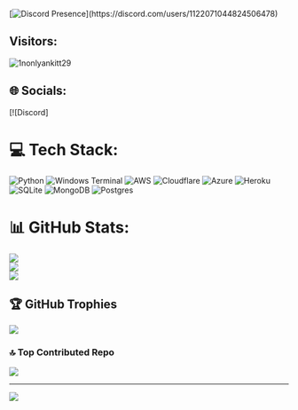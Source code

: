 
[![Discord Presence](https://lanyard-profile-readme.vercel.app/api/1122071044824506478?theme=light&bg=809ecf&animated=false&hideDiscrim=true&borderRadius=30px&idleMessage=Probably%20doing%20something%20else...)](https://discord.com/users/1122071044824506478)

## Visitors:
![1nonlyankitt29](https://profile-counter.glitch.me/1nonlyankitt29/count.svg)

## 🌐 Socials:
[![Discord]

# 💻 Tech Stack:
![Python](https://img.shields.io/badge/python-3670A0?style=plastic&logo=python&logoColor=ffdd54) ![Windows Terminal](https://img.shields.io/badge/Windows%20Terminal-%234D4D4D.svg?style=plastic&logo=windows-terminal&logoColor=white) ![AWS](https://img.shields.io/badge/AWS-%23FF9900.svg?style=plastic&logo=amazon-aws&logoColor=white) ![Cloudflare](https://img.shields.io/badge/Cloudflare-F38020?style=plastic&logo=Cloudflare&logoColor=white) ![Azure](https://img.shields.io/badge/azure-%230072C6.svg?style=plastic&logo=microsoftazure&logoColor=white) ![Heroku](https://img.shields.io/badge/heroku-%23430098.svg?style=plastic&logo=heroku&logoColor=white) ![SQLite](https://img.shields.io/badge/sqlite-%2307405e.svg?style=plastic&logo=sqlite&logoColor=white) ![MongoDB](https://img.shields.io/badge/MongoDB-%234ea94b.svg?style=plastic&logo=mongodb&logoColor=white) ![Postgres](https://img.shields.io/badge/postgres-%23316192.svg?style=plastic&logo=postgresql&logoColor=white)
# 📊 GitHub Stats:
![](https://github-readme-stats.vercel.app/api?username=1nonlyankitt29&theme=radical&hide_border=false&include_all_commits=false&count_private=false)<br/>
![](https://github-readme-streak-stats.herokuapp.com/?user=1nonlyankitt29&theme=radical&hide_border=false)<br/>
![](https://github-readme-stats.vercel.app/api/top-langs/?username=1nonlyankitt29&theme=radical&hide_border=false&include_all_commits=false&count_private=false&layout=compact)

## 🏆 GitHub Trophies
![](https://github-profile-trophy.vercel.app/?username=1nonlyankitt29&theme=radical&no-frame=false&no-bg=true&margin-w=4)

### 🔝 Top Contributed Repo
![](https://github-contributor-stats.vercel.app/api?username=1nonlyankitt29&limit=5&theme=dark&combine_all_yearly_contributions=true)

---
[![]([https://visitcount.itsvg.in/api?id=1nonlyankitt29&icon=0&color=0)](https://visitcount.itsvg.in](https://profile-counter.glitch.me/1nonlyankitt29/count.svg)https://profile-counter.glitch.me/1nonlyankitt29/count.svg)



